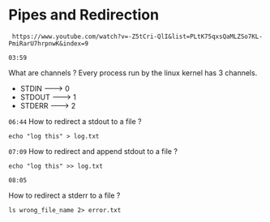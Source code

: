 

# Pipes and Redirection

```timestamp-url 
 https://www.youtube.com/watch?v=-Z5tCri-QlI&list=PLtK75qxsQaMLZSo7KL-PmiRarU7hrpnwK&index=9
 ```


 `03:59`
 
What are channels ?
Every process run by the linux kernel has 3 channels.
- STDIN       --->   0
- STDOUT   --->   1
- STDERR    --->   2


`06:44`
How to redirect a stdout to a file ?

```
echo "log this" > log.txt
```

`07:09`
How to redirect and append stdout to a file ?

```
echo "log this" >> log.txt
```

`08:05`

How to redirect a stderr to a file ?

```
ls wrong_file_name 2> error.txt
```


